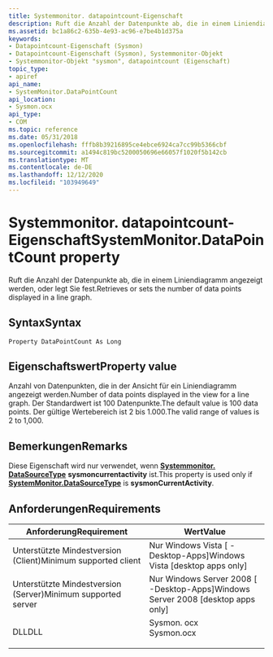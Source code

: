 ```yaml
---
title: Systemmonitor. datapointcount-Eigenschaft
description: Ruft die Anzahl der Datenpunkte ab, die in einem Liniendiagramm angezeigt werden, oder legt Sie fest.
ms.assetid: bc1a86c2-635b-4e93-ac96-e7be4b1d375a
keywords:
- Datapointcount-Eigenschaft (Sysmon)
- Datapointcount-Eigenschaft (Sysmon), Systemmonitor-Objekt
- Systemmonitor-Objekt "sysmon", datapointcount (Eigenschaft)
topic_type:
- apiref
api_name:
- SystemMonitor.DataPointCount
api_location:
- Sysmon.ocx
api_type:
- COM
ms.topic: reference
ms.date: 05/31/2018
ms.openlocfilehash: fffb8b39216895ce4ebce6924ca7cc99b5366cbf
ms.sourcegitcommit: a1494c819bc5200050696e66057f1020f5b142cb
ms.translationtype: MT
ms.contentlocale: de-DE
ms.lasthandoff: 12/12/2020
ms.locfileid: "103949649"
---
```

# <a name="systemmonitordatapointcount-property"></a><span data-ttu-id="afe5a-106">Systemmonitor. datapointcount-Eigenschaft</span><span class="sxs-lookup"><span data-stu-id="afe5a-106">SystemMonitor.DataPointCount property</span></span>

<span data-ttu-id="afe5a-107">Ruft die Anzahl der Datenpunkte ab, die in einem Liniendiagramm angezeigt werden, oder legt Sie fest.</span><span class="sxs-lookup"><span data-stu-id="afe5a-107">Retrieves or sets the number of data points displayed in a line graph.</span></span>

## <a name="syntax"></a><span data-ttu-id="afe5a-108">Syntax</span><span class="sxs-lookup"><span data-stu-id="afe5a-108">Syntax</span></span>


```VB
Property DataPointCount As Long
```



## <a name="property-value"></a><span data-ttu-id="afe5a-109">Eigenschaftswert</span><span class="sxs-lookup"><span data-stu-id="afe5a-109">Property value</span></span>

<span data-ttu-id="afe5a-110">Anzahl von Datenpunkten, die in der Ansicht für ein Liniendiagramm angezeigt werden.</span><span class="sxs-lookup"><span data-stu-id="afe5a-110">Number of data points displayed in the view for a line graph.</span></span> <span data-ttu-id="afe5a-111">Der Standardwert ist 100 Datenpunkte.</span><span class="sxs-lookup"><span data-stu-id="afe5a-111">The default value is 100 data points.</span></span> <span data-ttu-id="afe5a-112">Der gültige Wertebereich ist 2 bis 1.000.</span><span class="sxs-lookup"><span data-stu-id="afe5a-112">The valid range of values is 2 to 1,000.</span></span>

## <a name="remarks"></a><span data-ttu-id="afe5a-113">Bemerkungen</span><span class="sxs-lookup"><span data-stu-id="afe5a-113">Remarks</span></span>

<span data-ttu-id="afe5a-114">Diese Eigenschaft wird nur verwendet, wenn [**Systemmonitor. DataSourceType**](systemmonitor-datasourcetype.md) **sysmoncurrentactivity** ist.</span><span class="sxs-lookup"><span data-stu-id="afe5a-114">This property is used only if [**SystemMonitor.DataSourceType**](systemmonitor-datasourcetype.md) is **sysmonCurrentActivity**.</span></span>

## <a name="requirements"></a><span data-ttu-id="afe5a-115">Anforderungen</span><span class="sxs-lookup"><span data-stu-id="afe5a-115">Requirements</span></span>



| <span data-ttu-id="afe5a-116">Anforderung</span><span class="sxs-lookup"><span data-stu-id="afe5a-116">Requirement</span></span> | <span data-ttu-id="afe5a-117">Wert</span><span class="sxs-lookup"><span data-stu-id="afe5a-117">Value</span></span> |
|-------------------------------------|---------------------------------------------------------------------------------------|
| <span data-ttu-id="afe5a-118">Unterstützte Mindestversion (Client)</span><span class="sxs-lookup"><span data-stu-id="afe5a-118">Minimum supported client</span></span><br/> | <span data-ttu-id="afe5a-119">Nur Windows Vista \[ -Desktop-Apps\]</span><span class="sxs-lookup"><span data-stu-id="afe5a-119">Windows Vista \[desktop apps only\]</span></span><br/>                                        |
| <span data-ttu-id="afe5a-120">Unterstützte Mindestversion (Server)</span><span class="sxs-lookup"><span data-stu-id="afe5a-120">Minimum supported server</span></span><br/> | <span data-ttu-id="afe5a-121">Nur Windows Server 2008 \[ -Desktop-Apps\]</span><span class="sxs-lookup"><span data-stu-id="afe5a-121">Windows Server 2008 \[desktop apps only\]</span></span><br/>                                  |
| <span data-ttu-id="afe5a-122">DLL</span><span class="sxs-lookup"><span data-stu-id="afe5a-122">DLL</span></span><br/>                      | <dl> <span data-ttu-id="afe5a-123"><dt>Sysmon. ocx</dt></span><span class="sxs-lookup"><span data-stu-id="afe5a-123"><dt>Sysmon.ocx</dt></span></span> </dl> |



 

 





